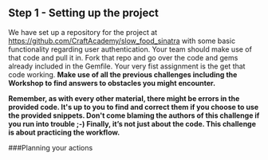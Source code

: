 ## Step 1 - Setting up the project


We have set up a repository for the project at https://github.com/CraftAcademy/slow_food_sinatra with some basic functionality regarding user authentication. Your team should make use of that code and pull it in. Fork that repo and go over the code and gems already included in the Gemfile.  Your very fist assignment is the get that code working.  **Make use of all the previous challenges including the Workshop to find answers to obstacles you might encounter.**

**Remember, as with every other material, there might be errors in the provided code. It's up to you to find and correct them if you choose to use the provided snippets. Don't come blaming the authors of this challenge if you run into trouble ;-)
Finally, it’s not just about the code. This challenge is about practicing the workflow.**


###Planning your actions





